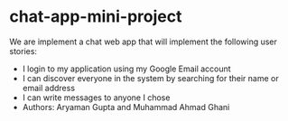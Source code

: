 # chat-app-mini-project

We are implement a chat web app that will implement the following user stories:
 - I login to my application using my Google Email account
 - I can discover everyone in the system by searching for their name or email address
 - I can write messages to anyone I chose
- Authors: Aryaman Gupta and Muhammad Ahmad Ghani 
